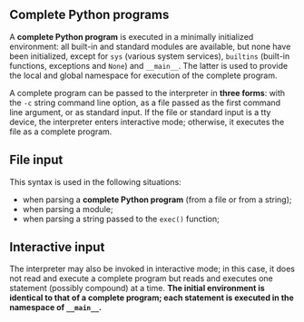 ## Complete Python programs

A **complete Python program** is executed in a minimally initialized environment: all built-in and standard modules are available, but none have been initialized, except for `sys` (various system services), `builtins` (built-in functions, exceptions and `None`) and `__main__`. The latter is used to provide the local and global namespace for execution of the complete program.

A complete program can be passed to the interpreter in **three forms**: with the `-c` string command line option, as a file passed as the first command line argument, or as standard input. If the file or standard input is a tty device, the interpreter enters interactive mode; otherwise, it executes the file as a complete program.

## File input

This syntax is used in the following situations:
  - when parsing a **complete Python program** (from a file or from a string);
  - when parsing a module;
  - when parsing a string passed to the `exec()` function;

## Interactive input

The interpreter may also be invoked in interactive mode; in this case, it does not read and execute a complete program but reads and executes one statement (possibly compound) at a time. **The initial environment is identical to that of a complete program; each statement is executed in the namespace of `__main__`.**
